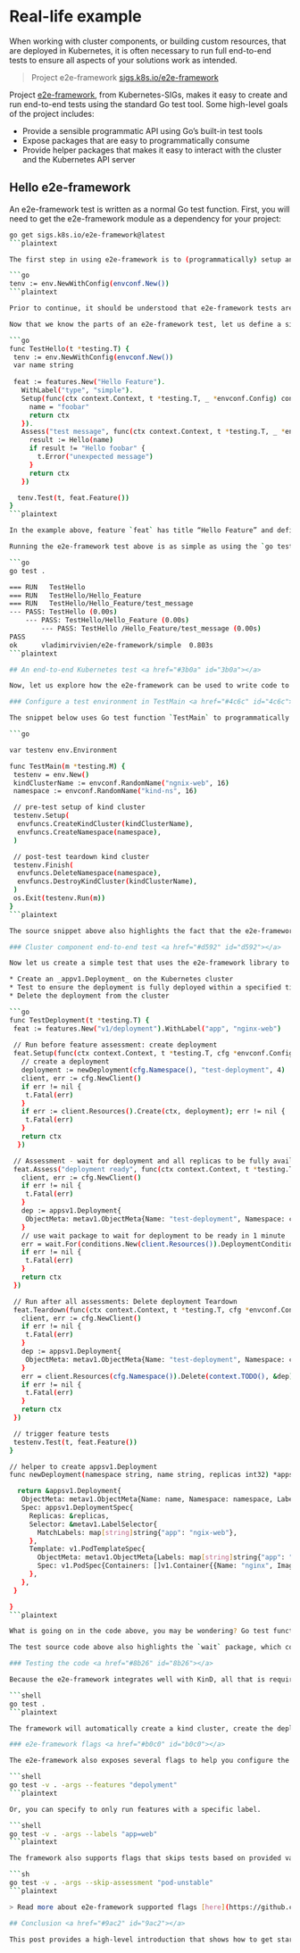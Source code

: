 # Real-life example

When working with cluster components, or building custom resources, that are deployed in Kubernetes, it is often necessary to run full end-to-end tests to ensure all aspects of your solutions work as intended.

> Project e2e-framework [sigs.k8s.io/e2e-framework](http://sigs.k8s.io/e2e-framework)

Project [e2e-framework](https://github.com/kubernetes-sigs/e2e-framework), from Kubernetes-SIGs, makes it easy to create and run end-to-end tests using the standard Go test tool. Some high-level goals of the project includes:

* Provide a sensible programmatic API using Go’s built-in test tools
* Expose packages that are easy to programmatically consume
* Provide helper packages that makes it easy to interact with the cluster and the Kubernetes API server

## Hello e2e-framework <a href="#a71f" id="a71f"></a>

An e2e-framework test is written as a normal Go test function. First, you will need to get the e2e-framework module as a dependency for your project:

```sh
go get sigs.k8s.io/e2e-framework@latest
```plaintext

The first step in using e2e-framework is to (programmatically) setup and configure a test environment, `tenv`, that will be used to run the defined test.

```go
tenv := env.NewWithConfig(envconf.New())
```plaintext

Prior to continue, it should be understood that e2e-framework tests are broken into units called `features`. A feature can have a name, arbitrary labels (used for filtering), and lifecycle setup/teardown functions. Crucially, features can also include assessment functions which contain test logic for the feature.

Now that we know the parts of an e2e-framework test, let us define a simple Go test function with a simple test feature, `feat`:

```go
func TestHello(t *testing.T) {
 tenv := env.NewWithConfig(envconf.New())
 var name string
 
 feat := features.New("Hello Feature").
   WithLabel("type", "simple").
   Setup(func(ctx context.Context, t *testing.T, _ *envconf.Config) context.Context {
     name = "foobar"
     return ctx
   }).
   Assess("test message", func(ctx context.Context, t *testing.T, _ *envconf.Config) context.Context {
     result := Hello(name)
     if result != "Hello foobar" {
       t.Error("unexpected message")
     }
     return ctx
   })

  tenv.Test(t, feat.Feature())
}
```plaintext

In the example above, feature `feat` has title “Hello Feature” and defines label `type=simple`. It also includes a `Setup` function that is used to initialize variable `name`. Method call `Assess` defines an assessment function, that contains a simple test logic, with title “test message”. Lastly, test environment `tenv` is used to trigger the test with method call `tenv.Test(t, feat.Feature())`.

Running the e2e-framework test above is as simple as using the `go test` command as shown below:

```go
go test .

=== RUN   TestHello
=== RUN   TestHello/Hello_Feature
=== RUN   TestHello/Hello_Feature/test_message
--- PASS: TestHello (0.00s)
    --- PASS: TestHello/Hello_Feature (0.00s)
        --- PASS: TestHello /Hello_Feature/test_message (0.00s)
PASS
ok      vladimirvivien/e2e-framework/simple  0.803s
```plaintext

## An end-to-end Kubernetes test <a href="#3b0a" id="3b0a"></a>

Now, let us explore how the e2e-framework can be used to write code to test resources deployed on a Kubernetes cluster.

### Configure a test environment in TestMain <a href="#4c6c" id="4c6c"></a>

The snippet below uses Go test function `TestMain` to programmatically configure a test environment, `testenv`, in a test suite. Inside `TestMain`, the code uses the test environment to define lifecycle function `Setup`, triggered before any test feature is executed. The test environment also defines a teardown function, `Finish`, which is triggered after all feature tests are executed in the test suite.

```go

var testenv env.Environment

func TestMain(m *testing.M) {
 testenv = env.New()
 kindClusterName := envconf.RandomName("ngnix-web", 16)
 namespace := envconf.RandomName("kind-ns", 16)

 // pre-test setup of kind cluster
 testenv.Setup(
  envfuncs.CreateKindCluster(kindClusterName),
  envfuncs.CreateNamespace(namespace),
 )

 // post-test teardown kind cluster
 testenv.Finish(
  envfuncs.DeleteNamespace(namespace),
  envfuncs.DestroyKindCluster(kindClusterName),
 )
 os.Exit(testenv.Run(m))
}
```plaintext

The source snippet above also highlights the fact that the e2e-framework comes bundled with several pre-defined environment functions (in package `envfuncs`). This example uses environment function `envfuncs.CreateKindCluster` to create a KinD cluster during the environment setup. Conversely, environment function `envfuncs.DestroyKindCluster` is used to teardown the cluster after the test is finished.

### Cluster component end-to-end test <a href="#d592" id="d592"></a>

Now let us create a simple test that uses the e2e-framework library to do the followings:

* Create an _appv1.Deployment_ on the Kubernetes cluster
* Test to ensure the deployment is fully deployed within a specified time
* Delete the deployment from the cluster

```go
func TestDeployment(t *testing.T) {
 feat := features.New("v1/deployment").WithLabel("app", "nginx-web")
 
 // Run before feature assessment: create deployment
 feat.Setup(func(ctx context.Context, t *testing.T, cfg *envconf.Config) context.Context {
   // create a deployment
   deployment := newDeployment(cfg.Namespace(), "test-deployment", 4)
   client, err := cfg.NewClient()
   if err != nil {
    t.Fatal(err)
   }
   if err := client.Resources().Create(ctx, deployment); err != nil {
    t.Fatal(err)
   }
   return ctx
  })

 // Assessment - wait for deployment and all replicas to be fully available or timeout
 feat.Assess("deployment ready", func(ctx context.Context, t *testing.T, cfg *envconf.Config) context.Context {
   client, err := cfg.NewClient()
   if err != nil {
    t.Fatal(err)
   }
   dep := appsv1.Deployment{
    ObjectMeta: metav1.ObjectMeta{Name: "test-deployment", Namespace: cfg.Namespace()},
   }
   // use wait package to wait for deployment to be ready in 1 minute
   err = wait.For(conditions.New(client.Resources()).DeploymentConditionMatch(&dep, appsv1.DeploymentAvailable, v1.ConditionTrue), wait.WithTimeout(time.Minute*1))
   if err != nil {
    t.Fatal(err)
   }
   return ctx
 })

 // Run after all assessments: Delete deployment Teardown
 feat.Teardown(func(ctx context.Context, t *testing.T, cfg *envconf.Config) context.Context {
   client, err := cfg.NewClient()
   if err != nil {
    t.Fatal(err)
   }
   dep := appsv1.Deployment{
    ObjectMeta: metav1.ObjectMeta{Name: "test-deployment", Namespace: cfg.Namespace()},
   }
   err = client.Resources(cfg.Namespace()).Delete(context.TODO(), &dep)
   if err != nil {
    t.Fatal(err)
   }
   return ctx
 })

 // trigger feature tests
 testenv.Test(t, feat.Feature())
}

// helper to create appsv1.Deployment
func newDeployment(namespace string, name string, replicas int32) *appsv1.Deployment {

  return &appsv1.Deployment{
   ObjectMeta: metav1.ObjectMeta{Name: name, Namespace: namespace, Labels: map[string]string{"app": "nginx-web"}},
   Spec: appsv1.DeploymentSpec{
     Replicas: &replicas,
     Selector: &metav1.LabelSelector{
       MatchLabels: map[string]string{"app": "ngix-web"},
     },
     Template: v1.PodTemplateSpec{
       ObjectMeta: metav1.ObjectMeta{Labels: map[string]string{"app": "nginx-web"}},
       Spec: v1.PodSpec{Containers: []v1.Container{{Name: "nginx", Image: "nginx"}}},
     },
   },
 }

}
```plaintext

What is going on in the code above, you may be wondering? Go test function `TestDeployment` defines feature variable `feat` with a `Setup`, an `Assess`, and a `Teardown` method which creates a Deployment object, waits for the deployment replicas to be fully deployed, and deletes the deployment respectively.

The test source code above also highlights the `wait` package, which comes with the e2e-framework, to declare a condition and wait for that condition to become true within a time period. In the example above, the `wait` package is used to wait for the Deployment to be marked available within one minute. If that condition fails, an error is returned and the test fails.

### Testing the code <a href="#8b26" id="8b26"></a>

Because the e2e-framework integrates well with KinD, all that is required to run the test above is the following command:

```shell
go test .
```plaintext

The framework will automatically create a kind cluster, create the deployment object in the cluster, run the test specified in the assessment, delete the object, and finally delete the cluster once all tests have completed.

### e2e-framework flags <a href="#b0c0" id="b0c0"></a>

The e2e-framework also exposes several flags to help you configure the execution of your tests at runtime. For instance, the following will only execute tests with features titled “deployment”.

```shell
go test -v . -args --features "depolyment"
```plaintext

Or, you can specify to only run features with a specific label.

```shell
go test -v . -args --labels "app=web"
```plaintext

The framework also supports flags that skips tests based on provided values. For instance, the following will skip assessments with title “pod-unstable” during test execution.

```sh
go test -v . -args --skip-assessment "pod-unstable"
```plaintext

> Read more about e2e-framework supported flags [here](https://github.com/kubernetes-sigs/e2e-framework/tree/main/examples/flags).

## Conclusion <a href="#9ac2" id="9ac2"></a>

This post provides a high-level introduction that shows how to get started with project [Kubernetes-SIGs/e2e-framework](https://github.com/kubernetes-sigs/e2e-framework) to write and run end-to-end tests for your Kubernetes cluster components. The framework provides packages to compose and run tests that can automatically start a local cluster, deploy components on the cluster, and run assessments that test those components, and teardown all resources when done.

